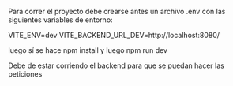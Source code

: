 Para correr el proyecto debe crearse antes un archivo .env
con las siguientes variables de entorno:

VITE_ENV=dev
VITE_BACKEND_URL_DEV=http://localhost:8080/

luego sí se hace npm install y luego npm run dev

Debe de estar corriendo el backend para que se puedan hacer las peticiones
